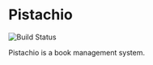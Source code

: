 # Pistachio
![Build Status](https://api.travis-ci.org/0x5f3759df-Hacker/pistachio.svg?branch=master)

Pistachio is a book management system.
